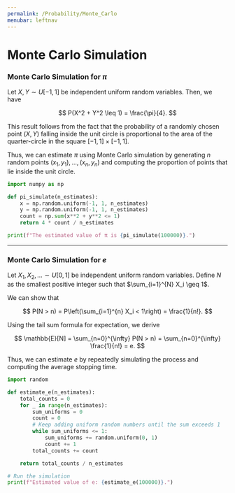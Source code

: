 ```yaml
---
permalink: /Probability/Monte_Carlo
menubar: leftnav
---
```

# Monte Carlo Simulation

### Monte Carlo Simulation for $\pi$

Let $X, Y \sim U[-1,1]$ be independent uniform random variables. Then, we have  

$$
P(X^2 + Y^2 \leq 1) = \frac{\pi}{4}.
$$  

This result follows from the fact that the probability of a randomly chosen point $(X, Y)$ falling inside the unit circle is proportional to the area of the quarter-circle in the square $[-1,1] \times [-1,1]$.  

Thus, we can estimate $\pi$ using Monte Carlo simulation by generating $n$ random points $(x_1, y_1), \dots, (x_n, y_n)$ and computing the proportion of points that lie inside the unit circle.

```python
import numpy as np

def pi_simulate(n_estimates):
    x = np.random.uniform(-1, 1, n_estimates)
    y = np.random.uniform(-1, 1, n_estimates)
    count = np.sum(x**2 + y**2 <= 1)
    return 4 * count / n_estimates

print(f"The estimated value of π is {pi_simulate(100000)}.")
```
---
### Monte Carlo Simulation for $e$

Let $X_1, X_2, \dots \sim U[0,1]$ be independent uniform random variables. 
Define $N$ as the smallest positive integer such that $\sum_{i=1}^{N} X_i \geq 1$.

We can show that  

$$
P(N > n) = P\left(\sum_{i=1}^{n} X_i < 1\right) = \frac{1}{n!}.
$$  

Using the tail sum formula for expectation, we derive  

$$
\mathbb{E}[N] = \sum_{n=0}^{\infty} P(N > n) = \sum_{n=0}^{\infty} \frac{1}{n!} = e.
$$  

Thus, we can estimate $e$ by repeatedly simulating the process and computing the average stopping time.

```python
import random

def estimate_e(n_estimates):
    total_counts = 0
    for _ in range(n_estimates):
        sum_uniforms = 0
        count = 0
        # Keep adding uniform random numbers until the sum exceeds 1
        while sum_uniforms <= 1:
            sum_uniforms += random.uniform(0, 1)
            count += 1
        total_counts += count

    return total_counts / n_estimates

# Run the simulation
print(f"Estimated value of e: {estimate_e(100000)}.")
```
